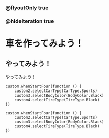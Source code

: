 ### @flyoutOnly true
### @hideIteration true

# 車を作ってみよう！

## やってみよう！

やってみよう！

```ghost
custom.whenStartFour(function () {
    custom2.selectCarType(CarType.Sports)
    custom3.selectBodyColor(BodyColor.Black)
    custom4.selectTireType(TireType.Black)
})
```

```template
custom.whenStartFour(function () {
    custom2.selectCarType(CarType.Sports)
    custom3.selectBodyColor(BodyColor.Black)
    custom4.selectTireType(TireType.Black)
})
```